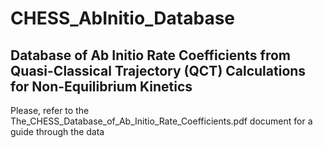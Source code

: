 # CHESS_AbInitio_Database
## Database of Ab Initio Rate Coefficients from Quasi-Classical Trajectory (QCT) Calculations for Non-Equilibrium Kinetics

Please, refer to the The_CHESS_Database_of_Ab_Initio_Rate_Coefficients.pdf document for a guide through the data
